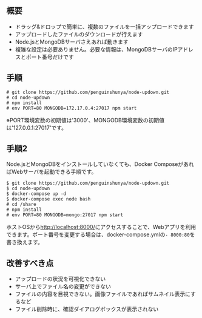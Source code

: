 ## 概要

- ドラッグ&ドロップで簡単に、複数のファイルを一括アップロードできます
- アップロードしたファイルのダウンロードが行えます
- Node.jsとMongoDBサーバさえあれば動きます
- 複雑な設定は必要ありません。必要な情報は、MongoDBサーバのIPアドレスとポート番号だけです

## 手順

```
# git clone https://github.com/penguinshunya/node-updown.git
# cd node-updown
# npm install
# env PORT=80 MONGODB=172.17.0.4:27017 npm start
```

※PORT環境変数の初期値は'3000'、MONGODB環境変数の初期値は'127.0.0.1:27017'です。

## 手順2

Node.jsとMongoDBをインストールしていなくても、Docker ComposeがあればWebサーバを起動できる手順です。

```
$ git clone https://github.com/penguinshunya/node-updown.git
$ cd node-updown
$ docker-compose up -d
$ docker-compose exec node bash
# cd /share
# npm install
# env PORT=80 MONGODB=mongo:27017 npm start
```

ホストOSから[http://localhost:8000/](http://localhost:8000/)にアクセスすることで、Webアプリを利用できます。ポート番号を変更する場合は、docker-compose.ymlの`- 8000:80`を書き換えます。

## 改善すべき点

- アップロードの状況を可視化できない
- サーバ上でファイル名の変更ができない
- ファイルの内容を目視できない。画像ファイルであればサムネイル表示にするなど
- ファイル削除時に、確認ダイアログボックスが表示されない
